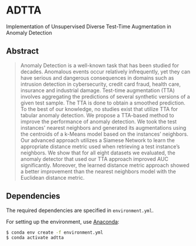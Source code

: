 # ADTTA
Implementation of Unsupervised Diverse Test-Time Augmentation in Anomaly Detection

## Abstract

> Anomaly Detection is a well-known task that has been studied for decades. Anomalous events occur relatively infrequently, yet they can have serious and dangerous consequences in domains such as intrusion detection in cybersecurity, credit card fraud, health care, insurance and industrial damage.
Test-time augmentation (TTA) involves aggregating the predictions of several synthetic versions of a given test sample. The TTA is done to obtain a smoothed prediction.
To the best of our knowledge, no studies exist that utilize TTA for tabular anomaly detection. We propose a TTA-based method to improve the performance of anomaly detection. We took the test instances' nearest neighbors and generated its augmentations using the centroids of a k-Means model based on the instances’ neighbors. Our advanced approach utilizes a Siamese Network to learn the appropriate distance metric used when retrieving a test instance’s neighbors. We show that for all eight datasets we evaluated, the anomaly detector that used our TTA approach improved AUC significantly. Moreover, the learned distance metric approach showed a better improvement than the nearest neighbors model with the Euclidean distance metric.

## Dependencies

The required dependencies are specified in `environment.yml`.

For setting up the environment, use [Anaconda](https://www.anaconda.com/):
```bash
$ conda env create -f environment.yml
$ conda activate adtta
```
